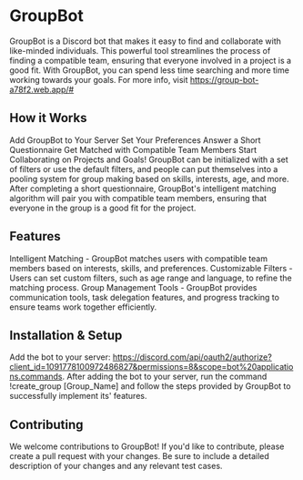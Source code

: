 # GroupBot
GroupBot is a Discord bot that makes it easy to find and collaborate with like-minded individuals. This powerful tool streamlines the process of finding a compatible team, ensuring that everyone involved in a project is a good fit. With GroupBot, you can spend less time searching and more time working towards your goals. For more info, visit https://group-bot-a78f2.web.app/#

## How it Works
Add GroupBot to Your Server
Set Your Preferences
Answer a Short Questionnaire
Get Matched with Compatible Team Members
Start Collaborating on Projects and Goals!
GroupBot can be initialized with a set of filters or use the default filters, and people can put themselves into a pooling system for group making based on skills, interests, age, and more. After completing a short questionnaire, GroupBot's intelligent matching algorithm will pair you with compatible team members, ensuring that everyone in the group is a good fit for the project.

## Features
Intelligent Matching - GroupBot matches users with compatible team members based on interests, skills, and preferences.
Customizable Filters - Users can set custom filters, such as age range and language, to refine the matching process.
Group Management Tools - GroupBot provides communication tools, task delegation features, and progress tracking to ensure teams work together efficiently.
## Installation & Setup
Add the bot to your server: https://discord.com/api/oauth2/authorize?client_id=1091778100972486827&permissions=8&scope=bot%20applications.commands. After adding the bot to your server, run the command !create_group [Group_Name] and follow the steps provided by GroupBot to successfully implement its' features.
## Contributing
We welcome contributions to GroupBot! If you'd like to contribute, please create a pull request with your changes. Be sure to include a detailed description of your changes and any relevant test cases.
